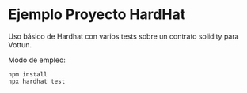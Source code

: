 # Ejemplo Proyecto HardHat

Uso básico de Hardhat con varios tests sobre un contrato solidity para Vottun.

Modo de empleo:

```shell
npm install
npx hardhat test
```
